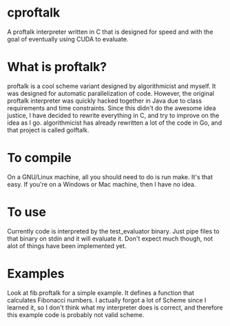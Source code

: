 cproftalk
=========

A proftalk interpreter written in C that is designed for speed and with the goal of eventually using CUDA to evaluate.

What is proftalk?
=================
proftalk is a cool scheme variant designed by algorithmicist and myself. It was designed for automatic parallelization of code. However, the original proftalk interpreter was quickly hacked together in Java due to class requirements and time constraints. Since this didn't do the awesome idea justice, I have decided to rewrite everything in C, and try to improve on the idea as I go. algorithmicist has already rewritten a lot of the code in Go, and that project is called golftalk.

To compile
==========
On a GNU/Linux machine, all you should need to do is run make. It's that easy. If you're on a Windows or Mac machine, then I have no idea.

To use
======
Currently code is interpreted by the test_evaluator binary. Just pipe files to that binary on stdin and it will evaluate it. Don't expect much though, not alot of things have been implemented yet.

Examples
========
Look at fib.proftalk for a simple example. It defines a function that calculates Fibonacci numbers. I actually forgot a lot of Scheme since I learned it, so I don't think what my interpreter does is correct, and therefore this example code is probably not valid scheme.
